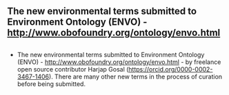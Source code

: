 ## The new environmental terms submitted to Environment Ontology (ENVO) - http://www.obofoundry.org/ontology/envo.html <h2>

* The new environmental terms submitted to Environment Ontology (ENVO) - http://www.obofoundry.org/ontology/envo.html - 
by freelance open source contributor Harjap Gosal (https://orcid.org/0000-0002-3467-1406).
There are many other new terms in the process of curation before being submitted.
